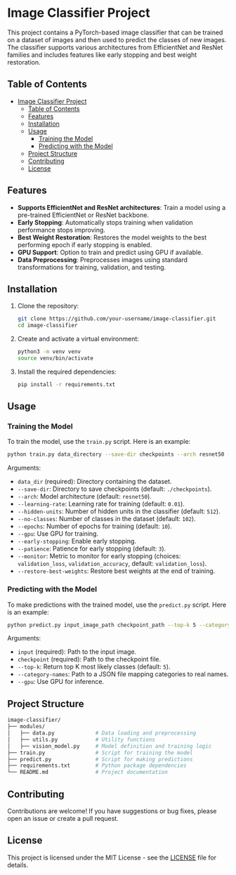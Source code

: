# Image Classifier Project

This project contains a PyTorch-based image classifier that can be trained on a dataset of images and then used to predict the classes of new images. The classifier supports various architectures from EfficientNet and ResNet families and includes features like early stopping and best weight restoration.

## Table of Contents

- [Image Classifier Project](#image-classifier-project)
  - [Table of Contents](#table-of-contents)
  - [Features](#features)
  - [Installation](#installation)
  - [Usage](#usage)
    - [Training the Model](#training-the-model)
    - [Predicting with the Model](#predicting-with-the-model)
  - [Project Structure](#project-structure)
  - [Contributing](#contributing)
  - [License](#license)

## Features

- **Supports EfficientNet and ResNet architectures**: Train a model using a pre-trained EfficientNet or ResNet backbone.
- **Early Stopping**: Automatically stops training when validation performance stops improving.
- **Best Weight Restoration**: Restores the model weights to the best performing epoch if early stopping is enabled.
- **GPU Support**: Option to train and predict using GPU if available.
- **Data Preprocessing**: Preprocesses images using standard transformations for training, validation, and testing.

## Installation

1. Clone the repository:
    ```sh
    git clone https://github.com/your-username/image-classifier.git
    cd image-classifier
    ```

2. Create and activate a virtual environment:
    ```sh
    python3 -m venv venv
    source venv/bin/activate
    ```

3. Install the required dependencies:
    ```sh
    pip install -r requirements.txt
    ```

## Usage

### Training the Model

To train the model, use the `train.py` script. Here is an example:

```sh
python train.py data_directory --save-dir checkpoints --arch resnet50 --learning-rate 0.01 --hidden-units 512 --no-classes 102 --epochs 10 --gpu --early-stopping --patience 3 --monitor validation_loss --restore-best-weights
```

Arguments:
- `data_dir` (required): Directory containing the dataset.
- `--save-dir`: Directory to save checkpoints (default: `./checkpoints`).
- `--arch`: Model architecture (default: `resnet50`).
- `--learning-rate`: Learning rate for training (default: `0.01`).
- `--hidden-units`: Number of hidden units in the classifier (default: `512`).
- `--no-classes`: Number of classes in the dataset (default: `102`).
- `--epochs`: Number of epochs for training (default: `10`).
- `--gpu`: Use GPU for training.
- `--early-stopping`: Enable early stopping.
- `--patience`: Patience for early stopping (default: `3`).
- `--monitor`: Metric to monitor for early stopping (choices: `validation_loss`, `validation_accuracy`, default: `validation_loss`).
- `--restore-best-weights`: Restore best weights at the end of training.

### Predicting with the Model

To make predictions with the trained model, use the `predict.py` script. Here is an example:

```sh
python predict.py input_image_path checkpoint_path --top-k 5 --category-names cat_to_name.json --gpu
```

Arguments:
- `input` (required): Path to the input image.
- `checkpoint` (required): Path to the checkpoint file.
- `--top-k`: Return top K most likely classes (default: `5`).
- `--category-names`: Path to a JSON file mapping categories to real names.
- `--gpu`: Use GPU for inference.

## Project Structure

```bash
image-classifier/
├── modules/
│   ├── data.py             # Data loading and preprocessing
│   ├── utils.py            # Utility functions
│   ├── vision_model.py     # Model definition and training logic
├── train.py                # Script for training the model
├── predict.py              # Script for making predictions
├── requirements.txt        # Python package dependencies
└── README.md               # Project documentation
```


## Contributing

Contributions are welcome! If you have suggestions or bug fixes, please open an issue or create a pull request.

## License

This project is licensed under the MIT License - see the [LICENSE](LICENSE) file for details.
